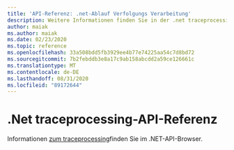 ```yaml
---
title: 'API-Referenz: .net-Ablauf Verfolgungs Verarbeitung'
description: Weitere Informationen finden Sie in der .net traceprocessing-API
author: maiak
ms.author: maiak
ms.date: 02/23/2020
ms.topic: reference
ms.openlocfilehash: 33a508bdd5fb3929ee4b77e74225aa54c7d8bd72
ms.sourcegitcommit: 7b2febddb3e8a17c9ab158abcdd2a59ce126661c
ms.translationtype: MT
ms.contentlocale: de-DE
ms.lasthandoff: 08/31/2020
ms.locfileid: "89172644"
---
```

# <a name="net-traceprocessing-api-reference"></a>.Net traceprocessing-API-Referenz

Informationen [zum traceprocessing](/dotnet/api/?view=trace-processor-dotnet-1.0)finden Sie im .NET-API-Browser.